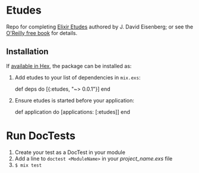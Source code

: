 # Etudes

Repo for completing [Elixir Etudes](http://chimera.labs.oreilly.com/books/1234000001642/index.html) authored by J. David Eisenberg; or see the [O'Reilly free book](http://chimera.labs.oreilly.com/books/1234000001642) for details. 

## Installation

If [available in Hex](https://hex.pm/docs/publish), the package can be installed as:

  1. Add etudes to your list of dependencies in `mix.exs`:

        def deps do
          [{:etudes, "~> 0.0.1"}]
        end

  2. Ensure etudes is started before your application:

        def application do
          [applications: [:etudes]]
        end

# Run DocTests
1. Create your test as a DocTest in your module
2. Add a line to `doctest <ModuleName>` in your _project_name.exs_ file
3. `$ mix test`
